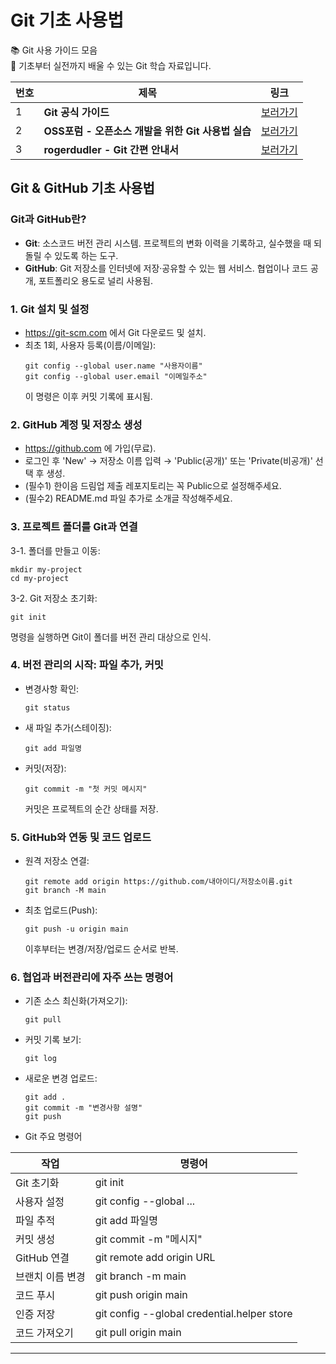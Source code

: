 # Git 기초 사용법

📚 Git 사용 가이드 모음</br>
🔗 기초부터 실전까지 배울 수 있는 Git 학습 자료입니다.

| 번호 | 제목               | 링크                                                                                     |
| -- | ---------------- | -------------------------------------------------------------------------------------- |
| 1  | **Git 공식 가이드**   | [보러가기](https://git-scm.com/book/ko/v2)                                    |
| 2  | **OSS포럼 - 오픈소스 개발을 위한 Git 사용법 실습** | [보러가기](https://www.slideshare.net/slideshow/git-71791911/71791911)   |
| 3  | **rogerdudler - Git 간편 안내서**    | [보러가기](https://rogerdudler.github.io/git-guide/index.ko.html) |



## Git & GitHub 기초 사용법

### Git과 GitHub란?
- **Git**: 소스코드 버전 관리 시스템. 프로젝트의 변화 이력을 기록하고, 실수했을 때 되돌릴 수 있도록 하는 도구.
- **GitHub**: Git 저장소를 인터넷에 저장·공유할 수 있는 웹 서비스. 협업이나 코드 공개, 포트폴리오 용도로 널리 사용됨.

### 1. Git 설치 및 설정
- https://git-scm.com 에서 Git 다운로드 및 설치.
- 최초 1회, 사용자 등록(이름/이메일):
  ```
  git config --global user.name "사용자이름"
  git config --global user.email "이메일주소"
  ```
  이 명령은 이후 커밋 기록에 표시됨.

### 2. GitHub 계정 및 저장소 생성
- https://github.com 에 가입(무료).
- 로그인 후 'New' → 저장소 이름 입력 → 'Public(공개)' 또는 'Private(비공개)' 선택 후 생성.
- (필수1) 한이음 드림업 제출 레포지토리는 꼭 Public으로 설정해주세요.
- (필수2) README.md 파일 추가로 소개글 작성해주세요.

### 3. 프로젝트 폴더를 Git과 연결
3-1. 폴더를 만들고 이동:
   ```
   mkdir my-project
   cd my-project
   ```
3-2. Git 저장소 초기화:
   ```
   git init
   ```
   명령을 실행하면 Git이 폴더를 버전 관리 대상으로 인식.

### 4. 버전 관리의 시작: 파일 추가, 커밋
- 변경사항 확인:  
  ```
  git status
  ```
- 새 파일 추가(스테이징):
  ```
  git add 파일명
  ```
- 커밋(저장):
  ```
  git commit -m "첫 커밋 메시지"
  ```
  커밋은 프로젝트의 순간 상태를 저장.

### 5. GitHub와 연동 및 코드 업로드
- 원격 저장소 연결:
  ```
  git remote add origin https://github.com/내아이디/저장소이름.git
  git branch -M main
  ```
- 최초 업로드(Push):
  ```
  git push -u origin main
  ```
  이후부터는 변경/저장/업로드 순서로 반복.

### 6. 협업과 버전관리에 자주 쓰는 명령어
- 기존 소스 최신화(가져오기):
  ```
  git pull
  ```
- 커밋 기록 보기:
  ```
  git log
  ```
- 새로운 변경 업로드:
  ```
  git add .
  git commit -m "변경사항 설명"
  git push
  ```

- Git 주요 명령어
  

| 작업                 | 명령어                                      |
|----------------------|---------------------------------------------|
| Git 초기화           | git init                                    |
| 사용자 설정          | git config --global ...                      |
| 파일 추적            | git add 파일명                               |
| 커밋 생성            | git commit -m "메시지"                      |
| GitHub 연결          | git remote add origin URL                    |
| 브랜치 이름 변경     | git branch -m main                           |
| 코드 푸시            | git push origin main                         |
| 인증 저장            | git config --global credential.helper store   |
| 코드 가져오기        | git pull origin main                         |


  

***

